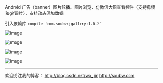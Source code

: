 Android 广告（banner）图片轮播、图片浏览、仿微信大图查看控件（支持视频和gif图片）、支持动态添加数据


引入依赖库
	```
    compile 'com.soubw:jgallery:1.0.2’
	```


![image](https://github.com/WX-JIN/JGallery/blob/master/screenshots/0.gif)

![image](https://github.com/WX-JIN/JGallery/blob/master/screenshots/1.gif)

![image](https://github.com/WX-JIN/JGallery/blob/master/screenshots/2.gif)

![image](https://github.com/WX-JIN/JGallery/blob/master/screenshots/3.gif)


----------
欢迎关注我的博客：
http://blog.csdn.net/wx_jin
http://soubw.com
